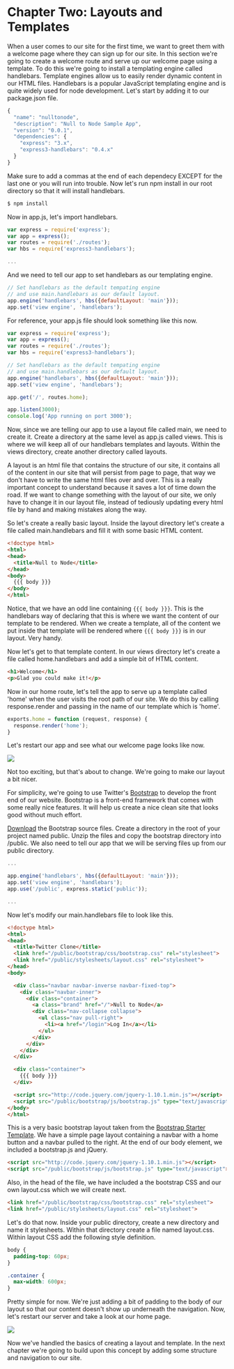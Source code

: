 # Chapter Two: Layouts and Templates

When a user comes to our site for the first time, we want to greet them with a welcome page where they can sign up for our site. In this section we're going to create a welcome route and serve up our welcome page using a template. To do this we're going to install a templating engine called handlebars. Template engines allow us to easily render dynamic content in our HTML files. Handlebars is a popular JavaScript templating engine and is quite widely used for node development. Let's start by adding it to our package.json file.

```javascript
{
  "name": "nulltonode",
  "description": "Null to Node Sample App",
  "version": "0.0.1",
  "dependencies": {
    "express": "3.x",
    "express3-handlebars": "0.4.x"
  }
}
```

Make sure to add a commas at the end of each dependecy EXCEPT for the last one or you will run into trouble. Now let's run npm install in our root directory so that it will install handlebars.

```bash
$ npm install
```

Now in app.js, let's import handlebars.

```javascript
var express = require('express');
var app = express();
var routes = require('./routes');
var hbs = require('express3-handlebars');

...
```

And we need to tell our app to set handlebars as our templating engine.

```javascript
// Set handlebars as the default tempating engine
// and use main.handlebars as our default layout.
app.engine('handlebars', hbs({defaultLayout: 'main'}));
app.set('view engine', 'handlebars');
```

For reference, your app.js file should look something like this now.

```javascript
var express = require('express');
var app = express();
var routes = require('./routes');
var hbs = require('express3-handlebars');

// Set handlebars as the default tempating engine
// and use main.handlebars as our default layout.
app.engine('handlebars', hbs({defaultLayout: 'main'}));
app.set('view engine', 'handlebars');

app.get('/', routes.home);

app.listen(3000);
console.log('App running on port 3000');
```

Now, since we are telling our app to use a layout file called main, we need to create it. Create a directory at the same level as app.js called views. This is where we will keep all of our handlebars templates and layouts. Within the views directory, create another directory called layouts.

A layout is an html file that contains the structure of our site, it contains all of the content in our site that will persist from page to page, that way we don't have to write the same html files over and over. This is a really important concept to understand because it saves a lot of time down the road. If we want to change something with the layout of our site, we only have to change it in our layout file, instead of tediously updating every html file by hand and making mistakes along the way.

So let's create a really basic layout. Inside the layout directory let's create a file called main.handlebars and fill it with some basic HTML content.

```html
<!doctype html>
<html>
<head>
  <title>Null to Node</title>
</head>
<body>
  {{{ body }}}
</body>
</html>
```

Notice, that we have an odd line containing `{{{ body }}}`. This is the handlebars way of declaring that this is where we want the content of our template to be rendered. When we create a template, all of the content we put inside that template will be rendered where `{{{ body }}}` is in our layout. Very handy.

Now let's get to that template content. In our views directory let's create a file called home.handlebars and add a simple bit of HTML content.

```html
<h1>Welcome</h1>
<p>Glad you could make it!</p>
```

Now in our home route, let's tell the app to serve up a template called 'home' when the user visits the root path of our site. We do this by calling response.render and passing in the name of our template which is 'home'.

```javascript
exports.home = function (request, response) {
  response.render('home');
}
```

Let's restart our app and see what our welcome page looks like now.

<img src="http://cl.ly/image/3K023i3z0a3R/Screen%20Shot%202013-06-21%20at%2011.07.20%20AM.png">

Not too exciting, but that's about to change. We're going to make our layout a bit nicer. 

For simplicity, we're going to use Twitter's <a href="http://getbootstrap.com/2.3.2/" target="_blank">Bootstrap</a> to develop the front end of our website. Bootstrap is a front-end framework that comes with some really nice features. It will help us create a nice clean site that looks good without much effort.

<a href="http://getbootstrap.com/2.3.2/">Download</a> the Bootstrap source files. Create a directory in the root of your project named public. Unzip the files and copy the bootstrap directory into /public. We also need to tell our app that we will be serving files up from our public directory.

```javascript
...

app.engine('handlebars', hbs({defaultLayout: 'main'}));
app.set('view engine', 'handlebars');
app.use('/public', express.static('public'));

...
```

Now let's modify our main.handlebars file to look like this.

```html
<!doctype html>
<html>
<head>
  <title>Twitter Clone</title>
  <link href="/public/bootstrap/css/bootstrap.css" rel="stylesheet">
  <link href="/public/stylesheets/layout.css" rel="stylesheet">
</head>
<body>

  <div class="navbar navbar-inverse navbar-fixed-top">
    <div class="navbar-inner">
      <div class="container">
        <a class="brand" href="/">Null to Node</a>
        <div class="nav-collapse collapse">
          <ul class="nav pull-right">
            <li><a href="/login">Log In</a></li>
          </ul>
        </div>
      </div>
    </div>
  </div>

  <div class="container">
    {{{ body }}}
  </div>

  <script src="http://code.jquery.com/jquery-1.10.1.min.js"></script>
  <script src="/public/bootstrap/js/bootstrap.js" type="text/javascript"></script>
</body>
</html>
```

This is a very basic bootstrap layout taken from the <a href="http://twitter.github.io/bootstrap/examples/starter-template.html">Bootstrap Starter Template</a>. We have a simple page layout containing a navbar with a home button and a navbar pulled to the right. At the end of our body element, we included a bootstrap.js and jQuery.

```html
<script src="http://code.jquery.com/jquery-1.10.1.min.js"></script>
<script src="/public/bootstrap/js/bootstrap.js" type="text/javascript"></script>
```

Also, in the head of the file, we have included a the bootstrap CSS and our own layout.css which we will create next.

```html
<link href="/public/bootstrap/css/bootstrap.css" rel="stylesheet">
<link href="/public/stylesheets/layout.css" rel="stylesheet">
```

Let's do that now. Inside your public directory, create a new directory and name it stylesheets. Within that directory create a file named layout.css. Within layout CSS add the following style definition.

```css
body {
  padding-top: 60px;
}

.container {
  max-width: 600px;
}
```

Pretty simple for now. We're just adding a bit of padding to the body of our layout so that our content doesn't show up underneath the navigation. Now, let's restart our server and take a look at our home page.

<img src="http://cl.ly/image/1Y1L2P2y441t/Screen%20Shot%202013-07-29%20at%203.57.16%20PM.png">

Now we've handled the basics of creating a layout and template. In the next chapter we're going to build upon this concept by adding some structure and navigation to our site.


